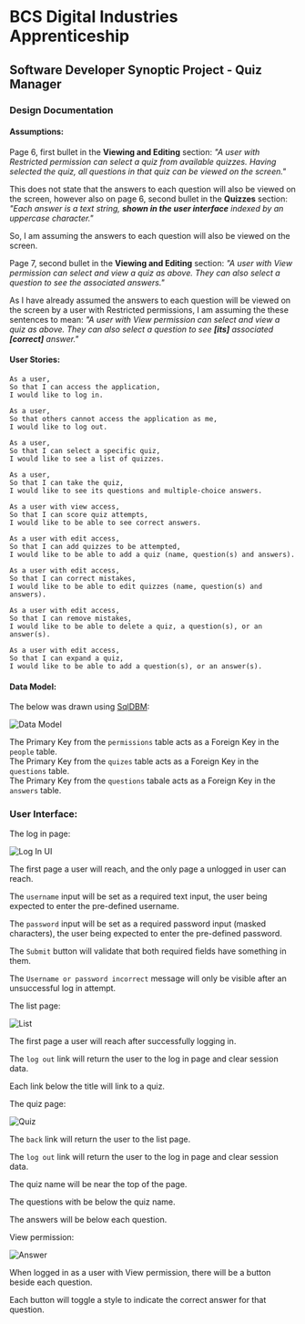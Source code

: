 # BCS Digital Industries Apprenticeship

## Software Developer Synoptic Project - Quiz Manager

### Design Documentation

#### Assumptions:

Page 6, first bullet in the **Viewing and Editing** section: _"A user with Restricted permission can select a quiz from available quizzes. Having selected the quiz, all questions in that quiz can be viewed on the screen."_

This does not state that the answers to each question will also be viewed on the screen, however also on page 6, second bullet in the **Quizzes** section: _"Each answer is a text string, **shown in the user interface** indexed by an uppercase character."_

So, I am assuming the answers to each question will also be viewed on the screen.

Page 7, second bullet in the **Viewing and Editing** section: _"A user with View permission can select and view a quiz as above. They can also select a question to see the associated answers."_

As I have already assumed the answers to each question will be viewed on the screen by a user with Restricted permissions, I am assuming the these sentences to mean: _"A user with View permission can select and view a quiz as above. They can also select a question to see **[its]** associated **[correct]** answer."_

#### User Stories:

```
As a user,
So that I can access the application,
I would like to log in.

As a user,
So that others cannot access the application as me,
I would like to log out.

As a user,
So that I can select a specific quiz,
I would like to see a list of quizzes.

As a user,
So that I can take the quiz,
I would like to see its questions and multiple-choice answers.

As a user with view access,
So that I can score quiz attempts,
I would like to be able to see correct answers.

As a user with edit access,
So that I can add quizzes to be attempted,
I would like to be able to add a quiz (name, question(s) and answers).

As a user with edit access,
So that I can correct mistakes,
I would like to be able to edit quizzes (name, question(s) and answers).

As a user with edit access,
So that I can remove mistakes,
I would like to be able to delete a quiz, a question(s), or an answer(s).

As a user with edit access,
So that I can expand a quiz,
I would like to be able to add a question(s), or an answer(s).
```

#### Data Model:

The below was drawn using [SqlDBM](https://app.sqldbm.com/):

![Data Model](images/data-model.png)

The Primary Key from the `permissions` table acts as a Foreign Key in the `people` table.  
The Primary Key from the `quizes` table acts as a Foreign Key in the `questions` table.  
The Primary Key from the `questions` tabale acts as a Foreign Key in the `answers` table.  

### User Interface:

The log in page:

![Log In UI](images/log-in.png)

The first page a user will reach, and the only page a unlogged in user can reach.

The `username` input will be set as a required text input, the user being expected to enter the pre-defined username.

The `password` input will be set as a required password input (masked characters), the user being expected to enter the pre-defined password.

The `Submit` button will validate that both required fields have something in them.

The `Username or password incorrect` message will only be visible after an unsuccessful log in attempt.

The list page:

![List](images/list.png)

The first page a user will reach after successfully logging in.

The `log out` link will return the user to the log in page and clear session data.

Each link below the title will link to a quiz.

The quiz page:

![Quiz](images/quiz.png)

The `back` link will return the user to the list page.

The `log out` link will return the user to the log in page and clear session data.

The quiz name will be near the top of the page.

The questions with be below the quiz name.

The answers will be below each question.

View permission:

![Answer](images/answer.png)

When logged in as a user with View permission, there will be a button beside each question.

Each button will toggle a style to indicate the correct answer for that question.